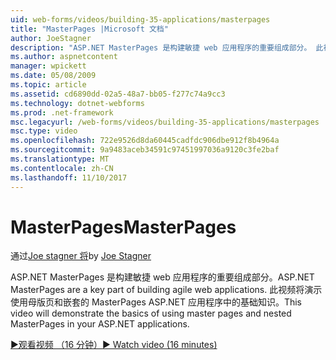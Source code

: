 ```yaml
---
uid: web-forms/videos/building-35-applications/masterpages
title: "MasterPages |Microsoft 文档"
author: JoeStagner
description: "ASP.NET MasterPages 是构建敏捷 web 应用程序的重要组成部分。 此视频将演示使用母版页和中的嵌套的 MasterPages 的基础知识..."
ms.author: aspnetcontent
manager: wpickett
ms.date: 05/08/2009
ms.topic: article
ms.assetid: cd6890dd-02a5-48a7-bb05-f277c74a9cc3
ms.technology: dotnet-webforms
ms.prod: .net-framework
msc.legacyurl: /web-forms/videos/building-35-applications/masterpages
msc.type: video
ms.openlocfilehash: 722e9526d8da60445cadfdc906dbe912f8b4964a
ms.sourcegitcommit: 9a9483aceb34591c97451997036a9120c3fe2baf
ms.translationtype: MT
ms.contentlocale: zh-CN
ms.lasthandoff: 11/10/2017
---
```

<a name="masterpages"></a><span data-ttu-id="69702-104">MasterPages</span><span class="sxs-lookup"><span data-stu-id="69702-104">MasterPages</span></span>
====================
<span data-ttu-id="69702-105">通过[Joe stagner 将](https://github.com/JoeStagner)</span><span class="sxs-lookup"><span data-stu-id="69702-105">by [Joe Stagner](https://github.com/JoeStagner)</span></span>

<span data-ttu-id="69702-106">ASP.NET MasterPages 是构建敏捷 web 应用程序的重要组成部分。</span><span class="sxs-lookup"><span data-stu-id="69702-106">ASP.NET MasterPages are a key part of building agile web applications.</span></span> <span data-ttu-id="69702-107">此视频将演示使用母版页和嵌套的 MasterPages ASP.NET 应用程序中的基础知识。</span><span class="sxs-lookup"><span data-stu-id="69702-107">This video will demonstrate the basics of using master pages and nested MasterPages in your ASP.NET applications.</span></span>

[<span data-ttu-id="69702-108">&#9654;观看视频 （16 分钟）</span><span class="sxs-lookup"><span data-stu-id="69702-108">&#9654; Watch video (16 minutes)</span></span>](https://channel9.msdn.com/Blogs/ASP-NET-Site-Videos/masterpages)
